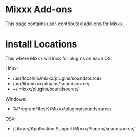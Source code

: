 # Mixxx Add-ons

This page contains user-contributed add-ons for Mixxx.

# Install Locations

This where Mixxx will look for plugins on each OS:

Linux:

  - /usr/local/lib/mixxx/plugins/soundsource/
  - /usr/lib/mixxx/plugins/soundsource/
  - \~/.mixxx/plugins/soundsource/

Windows:

  - %ProgramFiles%\\Mixxx\\plugins\\soundsource\\

OSX:

  - /Library/Application Support/Mixxx/Plugins/soundsource/
